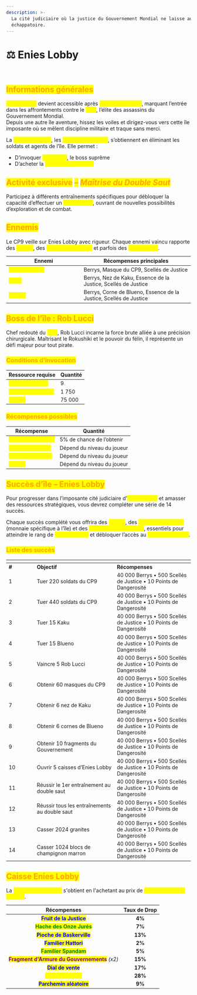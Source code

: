 ```yaml
---
description: >-
  La cité judiciaire où la justice du Gouvernement Mondial ne laisse aucune
  échappatoire.
---
```


# ⚖️ Enies Lobby

<figure><img src="../../.gitbook/assets/Capture d’écran 2025-08-27 à 15.56.49.png" alt=""><figcaption></figcaption></figure>

## <mark style="color:orange;">Informations générales</mark>

<mark style="color:yellow;">**Enies Lobby**</mark> devient accessible après <mark style="color:yellow;">**Reverse Moutain**</mark>, marquant l’entrée dans les affrontements contre le <mark style="color:yellow;">**CP9**</mark>, l’élite des assassins du Gouvernement Mondial.\
Depuis une autre île aventure, hissez les voiles et dirigez-vous vers cette île imposante où se mêlent discipline militaire et traque sans merci.

La <mark style="color:yellow;">**monnaie locale**</mark>, les <mark style="color:yellow;">**Scellés de Justice**</mark>, s’obtiennent en éliminant les soldats et agents de l’île. Elle permet :

* D’invoquer <mark style="color:yellow;">**Rob Lucci**</mark>, le boss suprême
* D’acheter la <mark style="color:yellow;">**Caisse Enies Lobby**</mark>

## <mark style="color:orange;">A</mark><mark style="color:orange;">**ctivité exclusive**</mark> <mark style="color:orange;">–</mark> _<mark style="color:orange;">Maîtrise du Double Saut</mark>_

Participez à différents entraînements spécifiques pour débloquer la capacité d’effectuer un <mark style="color:yellow;">**double saut**</mark>, ouvrant de nouvelles possibilités d’exploration et de combat.

## <mark style="color:orange;">Ennemis</mark>

Le CP9 veille sur Enies Lobby avec rigueur. Chaque ennemi vaincu rapporte des <mark style="color:yellow;">**Berrys**</mark>, des <mark style="color:yellow;">**Sceaux de Justice**</mark> et parfois des <mark style="color:yellow;">**objets rares**</mark>.

<table><thead><tr><th width="190.80859375">Ennemi</th><th>Récompenses principales</th></tr></thead><tbody><tr><td><mark style="color:yellow;"><strong>Soldat du CP9</strong></mark></td><td>Berrys, Masque du CP9, Scellés de Justice</td></tr><tr><td><mark style="color:yellow;"><strong>Kaku</strong></mark></td><td>Berrys, Nez de Kaku, Essence de la Justice, Scellés de Justice</td></tr><tr><td><mark style="color:yellow;"><strong>Blueno</strong></mark></td><td>Berrys, Corne de Blueno, Essence de la Justice, Scellés de Justice</td></tr></tbody></table>

## <mark style="color:orange;">Boss de l’île : Rob Lucci</mark>

Chef redouté du <mark style="color:yellow;">**CP9**</mark>, Rob Lucci incarne la force brute alliée à une précision chirurgicale. Maîtrisant le Rokushiki et le pouvoir du félin, il représente un défi majeur pour tout pirate.

### <mark style="color:orange;">C</mark><mark style="color:orange;">**onditions d’invocation**</mark>

| Ressource requise                                         | Quantité |
| --------------------------------------------------------- | -------- |
| <mark style="color:yellow;">**Masque du CP9**</mark>      | 9        |
| <mark style="color:yellow;">**Scellés de Justice**</mark> | 1 750    |
| <mark style="color:yellow;">**Berrys**</mark>             | 75 000   |

### <mark style="color:orange;">R</mark><mark style="color:orange;">**écompenses possibles**</mark>

| Récompense                                                | Quantité                   |
| --------------------------------------------------------- | -------------------------- |
| <mark style="color:yellow;">**Familier Rob Lucci**</mark> | 5% de chance de l’obtenir  |
| <mark style="color:yellow;">**Essence du Félin**</mark>   | Dépend du niveau du joueur |
| <mark style="color:yellow;">**Bonbon au Raisin**</mark>   | Dépend du niveau du joueur |
| <mark style="color:yellow;">**Berrys**</mark>             | Dépend du niveau du joueur |

## <mark style="color:orange;">Succès d’île – Enies Lobby</mark>

Pour progresser dans l’imposante cité judiciaire d’<mark style="color:yellow;">**Enies Lobby**</mark> et amasser des ressources stratégiques, vous devrez compléter une série de 14 succès.

Chaque succès complété vous offrira des <mark style="color:yellow;">**Berrys**</mark>, des <mark style="color:yellow;">**Scellés de Justice**</mark> (monnaie spécifique à l’île) et des <mark style="color:yellow;">**Points de Dangerosité**</mark>, essentiels pour atteindre le rang de <mark style="color:yellow;">**Commandant**</mark> et débloquer l’accès au <mark style="color:yellow;">**Nouveau Monde**</mark>.

### <mark style="color:orange;">Liste des succès</mark>

<table data-header-hidden><thead><tr><th width="62.8359375"></th><th width="204.296875"></th><th></th></tr></thead><tbody><tr><td><strong>#</strong></td><td><strong>Objectif</strong></td><td><strong>Récompenses</strong></td></tr><tr><td>1</td><td>Tuer 220 soldats du CP9</td><td>40 000 Berrys • 500 Scellés de Justice • 10 Points de Dangerosité</td></tr><tr><td>2</td><td>Tuer 440 soldats du CP9</td><td>40 000 Berrys • 500 Scellés de Justice • 10 Points de Dangerosité</td></tr><tr><td>3</td><td>Tuer 15 Kaku</td><td>40 000 Berrys • 500 Scellés de Justice • 10 Points de Dangerosité</td></tr><tr><td>4</td><td>Tuer 15 Blueno</td><td>40 000 Berrys • 500 Scellés de Justice • 10 Points de Dangerosité</td></tr><tr><td>5</td><td>Vaincre 5 Rob Lucci</td><td>40 000 Berrys • 500 Scellés de Justice • 10 Points de Dangerosité</td></tr><tr><td>6</td><td>Obtenir 60 masques du CP9</td><td>40 000 Berrys • 500 Scellés de Justice • 10 Points de Dangerosité</td></tr><tr><td>7</td><td>Obtenir 6 nez de Kaku</td><td>40 000 Berrys • 500 Scellés de Justice • 10 Points de Dangerosité</td></tr><tr><td>8</td><td>Obtenir 6 cornes de Blueno</td><td>40 000 Berrys • 500 Scellés de Justice • 10 Points de Dangerosité</td></tr><tr><td>9</td><td>Obtenir 10 fragments du Gouvernement</td><td>40 000 Berrys • 500 Scellés de Justice • 10 Points de Dangerosité</td></tr><tr><td>10</td><td>Ouvrir 5 caisses d’Enies Lobby</td><td>40 000 Berrys • 500 Scellés de Justice • 10 Points de Dangerosité</td></tr><tr><td>11</td><td>Réussir le 1er entraînement au double saut</td><td>40 000 Berrys • 500 Scellés de Justice • 10 Points de Dangerosité</td></tr><tr><td>12</td><td>Réussir tous les entraînements au double saut</td><td>40 000 Berrys • 500 Scellés de Justice • 10 Points de Dangerosité</td></tr><tr><td>13</td><td>Casser 2024 granites</td><td>40 000 Berrys • 500 Scellés de Justice • 10 Points de Dangerosité</td></tr><tr><td>14</td><td>Casser 1024 blocs de champignon marron</td><td>40 000 Berrys • 500 Scellés de Justice • 10 Points de Dangerosité</td></tr></tbody></table>

## <mark style="color:orange;">Caisse Enies Lobby</mark>

La <mark style="color:yellow;">**Caisse Enies Lobby**</mark> s'obtient en l'achetant au prix de <mark style="color:yellow;">**1.250 Scellés de Justice**</mark>.

|                                    Récompenses                                   | Taux de Drop |
| :------------------------------------------------------------------------------: | :----------: |
|             <mark style="color:blue;">**Fruit de la Justice**</mark>             |    **4%**    |
|            <mark style="color:green;">**Hache des Onze Jurés**</mark>            |    **7%**    |
|            <mark style="color:blue;">**Pioche de Baskerville**</mark>            |    **13%**   |
|               <mark style="color:blue;">**Familier Hattori**</mark>              |    **2%**    |
|              <mark style="color:green;">**Familier Spandam**</mark>              |    **5%**    |
| <mark style="color:purple;">**Fragment d'Armure du Gouvernements**</mark> _(x2)_ |    **15%**   |
|                <mark style="color:blue;">**Dial de vente**</mark>                |    **17%**   |
|               <mark style="color:yellow;">**Berry d'Argent**</mark>              |    **28%**   |
|             <mark style="color:blue;">**Parchemin aléatoire**</mark>             |    **9%**    |
